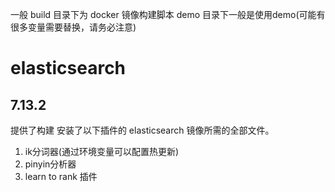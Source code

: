 一般 build 目录下为 docker 镜像构建脚本
demo 目录下一般是使用demo(可能有很多变量需要替换，请务必注意)


# elasticsearch 
## 7.13.2
提供了构建 安装了以下插件的 elasticsearch 镜像所需的全部文件。 
1. ik分词器(通过环境变量可以配置热更新)
2. pinyin分析器
3. learn to rank 插件
